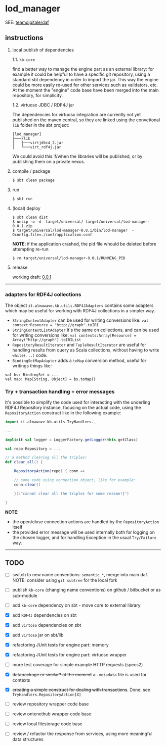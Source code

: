 
lod_manager
===============

SEE: [teamdigitale/daf](https://github.com/teamdigitale/daf) 

## instructions

1. local publish of dependencies

	1.1. `kb-core`

	find a better way to manage the engine part as an external library: for example it could be helpful to have a specific git repository, using a standard sbt dependency in order to import the jar.
	This way the engine could be more easily re-used for other services such as validators, etc.
	At the moment the "engine" code base have been merged into the main repository, for simplicity.

	1.2. virtuoso JDBC / RDF4J jar

	The dependencies for virtuoso integration are currently not yet published on the maven central, so they are linked using the convetional `lib` folder in the sbt project:

	```
	[lod_manager]
	├───/lib
	│   ├───virtjdbc4_2.jar
	│   └───virt_rdf4j.jar
	```

	We could avoid this if/when the libraries will be published, or by publishing them on a private nexus.

2. compile / package

	```bash
	$ sbt clean package
	```

3. run

	```bash
	$ sbt run 
	```

4. (local) deploy

	```
	$ sbt clean dist
	$ unzip -o -d  target/universal/ target/universal/lod-manager-0.0.1.zip
	$ target/universal/lod-manager-0.0.1/bin/lod-manager  -Dconfig.file=./conf/application.conf
	```

	**NOTE**: if the application crashed, the pid file whould be deleted before attempting re-run 
	
	```bash
	$ rm target/universal/lod-manager-0.0.1/RUNNING_PID 
	```

5. release

	working draft: [0.0.1](https://github.com/seralf/lod_manager/releases/tag/0.0.1)


* * *

### adapters for RDF4J collections

The object `it.almawave.kb.utils.RDF4JAdapters` contains some adapters which may be useful for working with RDF4J collections in a simpler way.

+ `StringContextAdapter` can be used for writing conversions like:
`val context:Resource = "http://graph".toIRI`
+ `StringContextListAdapter` it's the same on collections, and can be used for writing conversions like:
`val contexts:Array[Resource] = Array("http://graph").toIRIList`
+ `RepositoryResultIterator` and `TupleResultIterator` are useful for handling results from query as Scala collections, without having to write `while(...)` code.
+ `BindingSetMapAdapter` adds a `toMap` conversion method, useful for writings things like:
```
val bs: BindingSet = ...
val map: Map[String, Object] = bs.toMap()
```

### Try + transaction handling + error messages

It's possible to simplify the code used for interacting with the underling RDF4J Repository instance, focusing on the actual code, using the `RepositoryAction` construct like in the following example:

```scala
import it.almawave.kb.utils.TryHandlers._

...

implicit val logger = LoggerFactory.getLogger(this.getClass)

val repo:Repository = ...

// a method clearing all the triples!
def clear_all() {

	RepositoryAction(repo) { conn =>

	// some code using connection object, like for example:
	conn.clear()

	}(s"cannot clear all the triples for some reason!}")

}

```

**NOTE**:
+ the open/close connection actions are handled by the `RepositoryAction` itself 
+ the provided error message will be used internally both for logging on the chosen logger, and for handling Exception in the usual `Try/Failure` way.


* * *

## TODO

- [ ] switch to new name conventions: `semantic_*`, merge into main daf.
	NOTE: consider using `git subtree` for the local fork
- [ ] publish `kb-core` (changing name conventions) on github / bitbucket or as sub-module
- [ ] add `kb-core` dependency on sbt - move core to external library
- [x] add `RDF4J` dependencies on sbt
- [x] add `virtoso` dependencies on sbt
- [x] add `virtoso` jar on sbt/lib
- [x] refactoring JUnit tests for engine part: memory
- [x] refactoring JUnit tests for engine part: virtuoso wrapper
- [ ] more test coverage for simple example HTTP requests (specs2)
- [x] ~~datapackage or similar? at the moment~~ a `.metadata` file is used for contexts
- [x] ~~creating a simple construct for dealing with transactions~~. Done: see `TryHandlers.RepositoryAction[X]`
- [ ] review repository wrapper code base
- [ ] review ontonethub wrapper code base
- [ ] review local filestorage code base
- [ ] review / refactor the response from services, using more meaningful data structures



